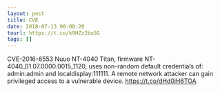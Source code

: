 ```yaml
---
layout: post
title: CVE
date: 2018-07-13 00:00:20
tourl: https://t.co/k9HZz2bu5G
tags: []
---
```

CVE-2016-6553 Nuuo NT-4040 Titan, firmware NT-4040_01.07.0000.0015_1120, uses non-random default credentials of: admin:admin and localdisplay:111111. A remote network attacker can gain privileged access to a vulnerable device.  https://t.co/dHd0jH6TOA